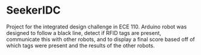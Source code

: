 # SeekerIDC
Project for the integrated design challenge in ECE 110. Arduino robot was designed to follow a black line, detect if RFID tags are present, communicate this with other robots, and to display a final score based off of which tags were present and the results of the other robots.
